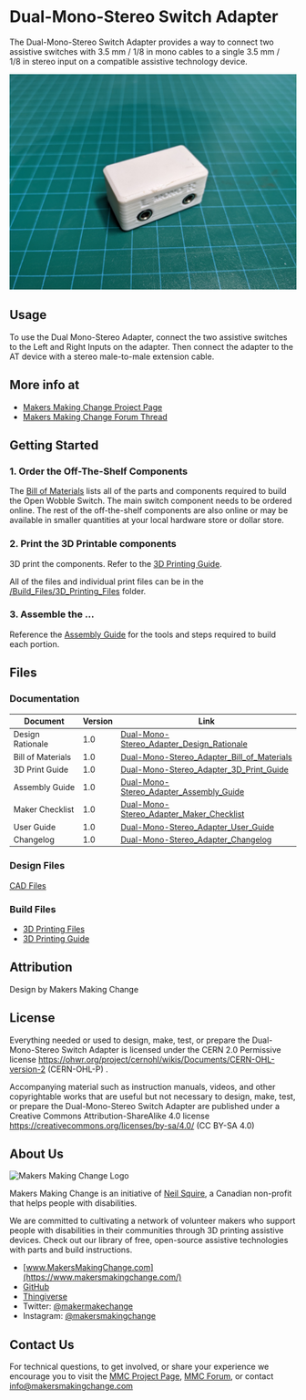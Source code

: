 # Dual-Mono-Stereo Switch Adapter
The Dual-Mono-Stereo Switch Adapter provides a way to connect two assistive switches with 3.5 mm / 1/8 in mono cables to a single 3.5 mm / 1/8 in stereo input on a compatible assistive technology device. 

![Device Name](Photos/DualMono-Stereo_Adapter_Input.jpg)

## Usage 
To use the Dual Mono-Stereo Adapter, connect the two assistive switches to the Left and Right Inputs on the adapter. Then connect the adapter to the AT device with a stereo male-to-male extension cable.


## More info at
- [Makers Making Change Project Page](<Add link>)
- [Makers Making Change Forum Thread](<Add link>)


## Getting Started

### 1. Order the Off-The-Shelf Components

The [Bill of Materials](/Documentation/Dual-Mono-Stereo_Adapter_BOM_v1.0.csv) lists all of the parts and components required to build the Open Wobble Switch. The main switch component needs to be ordered online. The rest of the off-the-shelf components are also online or may be available in smaller quantities at your local hardware store or dollar store.


### 2. Print the 3D Printable components

3D print the components. Refer to the [3D Printing Guide](/Documentation/Dual-Mono-Stereo_Adapter_3D_Print_Guide_v1.0.pdf).

All of the files and individual print files can be in the [/Build_Files/3D_Printing_Files](/Build_Files/3D_Printing/) folder.

### 3. Assemble the ...

Reference the [Assembly Guide](/Documentation/Dual-Mono-Stereo_Adapter_Assembly_Guide_v1.0.pdf) for the tools and steps required to build each portion.

## Files
### Documentation
| Document             | Version | Link |
|----------------------|---------|------|
| Design Rationale     | 1.0     | [Dual-Mono-Stereo_Adapter_Design_Rationale](/Documentation/Dual-Mono-Stereo_Adapter_Design_Rationale_v1.0.pdf)     |
| Bill of Materials    | 1.0     | [Dual-Mono-Stereo_Adapter_Bill_of_Materials](/Documentation/Dual-Mono-Stereo_Adapter_BOM_v1.0.xlsx)     |
| 3D Print Guide       | 1.0     | [Dual-Mono-Stereo_Adapter_3D_Print_Guide](/Documentation/Dual-Mono-Stereo_Adapter_3D_Print_Guide_v1.0.pdf)     |
| Assembly Guide       | 1.0     | [Dual-Mono-Stereo_Adapter_Assembly_Guide](/Documentation/Dual-Mono-Stereo_Adapter_Assembly_Guide_v1.0.pdf)     |
| Maker Checklist      | 1.0     | [Dual-Mono-Stereo_Adapter_Maker_Checklist](/Documentation/Dual-Mono-Stereo_Adapter_Checklist_v1.0.pdf)     |
| User Guide           | 1.0     | [Dual-Mono-Stereo_Adapter_User_Guide](/Documentation/Dual-Mono-Stereo_Adapter_Quick_Guide_v1.0.pdf)    |
| Changelog            | 1.0     | [Dual-Mono-Stereo_Adapter_Changelog](/Documentation/Dual-Mono-Stereo_Adapter_Changelog_v1.0.pdf)     |

### Design Files
[CAD Files](/Design_Files)

### Build Files
 - [3D Printing Files](/Build_Files/3D_Printing)
 - [3D Printing Guide](/Documentation/Dual-Mono-Stereo_Adapter_3D_Print_Guide_v1.0.pdf)

## Attribution
Design by Makers Making Change



## License
Everything needed or used to design, make, test, or prepare the Dual-Mono-Stereo Switch Adapter is licensed under the CERN 2.0 Permissive license https://ohwr.org/project/cernohl/wikis/Documents/CERN-OHL-version-2 (CERN-OHL-P) .

Accompanying material such as instruction manuals, videos, and other copyrightable works that are useful but not necessary to design, make, test, or prepare the Dual-Mono-Stereo Switch Adapter are published under a Creative Commons Attribution-ShareAlike 4.0 license https://creativecommons.org/licenses/by-sa/4.0/ (CC BY-SA 4.0)




## About Us
<img src="https://www.makersmakingchange.com/wp-content/uploads/logo/mmc_logo.svg" width="500" alt="Makers Making Change Logo">

Makers Making Change is an initiative of [Neil Squire](https://www.neilsquire.ca/), a Canadian non-profit that helps people with disabilities.

We are committed to cultivating a network of volunteer makers who support people with disabilities in their communities through 3D printing assistive devices. Check out our library of free, open-source assistive technologies with parts and build instructions.

 - [www.MakersMakingChange.com](https://www.makersmakingchange.com/)
 - [GitHub](https://github.com/makersmakingchange)
 - [Thingiverse](https://www.thingiverse.com/makersmakingchange/about)
 - Twitter: [@makermakechange](https://twitter.com/makermakechange)
 - Instagram: [@makersmakingchange](https://www.instagram.com/makersmakingchange)

## Contact Us

For technical questions, to get involved, or share your experience we encourage you to visit the [MMC Project Page]( https://www.makersmakingchange.com/project), [MMC Forum](https://makersmakingchange.com/forum), or contact info@makersmakingchange.com

